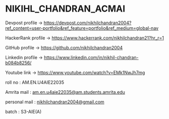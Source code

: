 # NIKIHL_CHANDRAN_ACMAI
Devpost    profile        -> https://devpost.com/nikhilchandran2004?ref_content=user-portfolio&ref_feature=portfolio&ref_medium=global-nav

HackerRank profile        -> https://www.hackerrank.com/nikhilchandran21?hr_r=1

GitHub     profile        -> https://github.com/nikhilchandran2004

Linkedin   profile        -> https://www.linkedin.com/in/nikhil-chandran-b084b8256/

Youtube    link           -> https://www.youtube.com/watch?v=EMk1NwJh7mg



roll   no      :        AM.EN.U4AIE22035

Amrita mail    :        am.en.u4aie22035@am.students.amrita.edu

personal mail  :        nikhilchandran2004@gmail.com

batch          :        S3-AIE(A)
